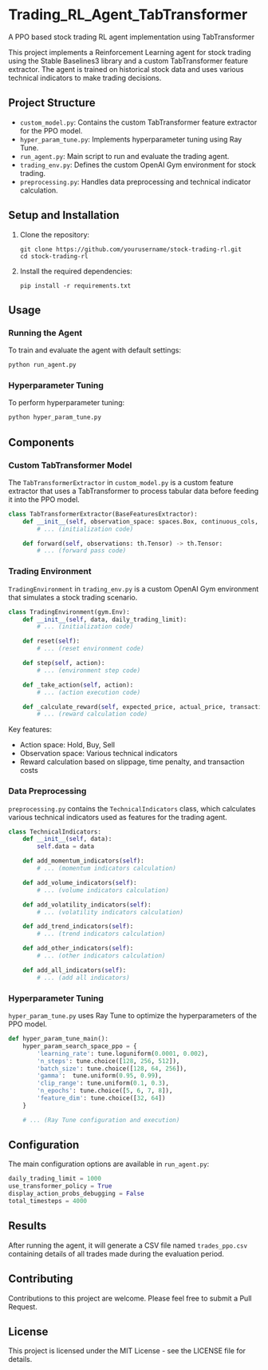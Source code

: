 # Trading_RL_Agent_TabTransformer
A PPO based stock trading RL agent implementation using TabTransformer 

This project implements a Reinforcement Learning agent for stock trading using the Stable Baselines3 library and a custom TabTransformer feature extractor. The agent is trained on historical stock data and uses various technical indicators to make trading decisions.

## Project Structure

- `custom_model.py`: Contains the custom TabTransformer feature extractor for the PPO model.
- `hyper_param_tune.py`: Implements hyperparameter tuning using Ray Tune.
- `run_agent.py`: Main script to run and evaluate the trading agent.
- `trading_env.py`: Defines the custom OpenAI Gym environment for stock trading.
- `preprocessing.py`: Handles data preprocessing and technical indicator calculation.

## Setup and Installation

1. Clone the repository:
   ```
   git clone https://github.com/yourusername/stock-trading-rl.git
   cd stock-trading-rl
   ```

2. Install the required dependencies:
   ```
   pip install -r requirements.txt
   ```

## Usage

### Running the Agent

To train and evaluate the agent with default settings:

```python
python run_agent.py
```

### Hyperparameter Tuning

To perform hyperparameter tuning:

```python
python hyper_param_tune.py
```

## Components

### Custom TabTransformer Model

The `TabTransformerExtractor` in `custom_model.py` is a custom feature extractor that uses a TabTransformer to process tabular data before feeding it into the PPO model.

```python
class TabTransformerExtractor(BaseFeaturesExtractor):
    def __init__(self, observation_space: spaces.Box, continuous_cols, features_dim: int = 256):
        # ... (initialization code)

    def forward(self, observations: th.Tensor) -> th.Tensor:
        # ... (forward pass code)
```

### Trading Environment

`TradingEnvironment` in `trading_env.py` is a custom OpenAI Gym environment that simulates a stock trading scenario.

```python
class TradingEnvironment(gym.Env):
    def __init__(self, data, daily_trading_limit):
        # ... (initialization code)

    def reset(self):
        # ... (reset environment code)

    def step(self, action):
        # ... (environment step code)

    def _take_action(self, action):
        # ... (action execution code)

    def _calculate_reward(self, expected_price, actual_price, transaction_time, transaction_cost):
        # ... (reward calculation code)
```

Key features:
- Action space: Hold, Buy, Sell
- Observation space: Various technical indicators
- Reward calculation based on slippage, time penalty, and transaction costs

### Data Preprocessing

`preprocessing.py` contains the `TechnicalIndicators` class, which calculates various technical indicators used as features for the trading agent.

```python
class TechnicalIndicators:
    def __init__(self, data):
        self.data = data

    def add_momentum_indicators(self):
        # ... (momentum indicators calculation)

    def add_volume_indicators(self):
        # ... (volume indicators calculation)

    def add_volatility_indicators(self):
        # ... (volatility indicators calculation)

    def add_trend_indicators(self):
        # ... (trend indicators calculation)

    def add_other_indicators(self):
        # ... (other indicators calculation)

    def add_all_indicators(self):
        # ... (add all indicators)
```

### Hyperparameter Tuning

`hyper_param_tune.py` uses Ray Tune to optimize the hyperparameters of the PPO model.

```python
def hyper_param_tune_main():
    hyper_param_search_space_ppo = {
        'learning_rate': tune.loguniform(0.0001, 0.002),
        'n_steps': tune.choice([128, 256, 512]),
        'batch_size': tune.choice([128, 64, 256]),
        'gamma':  tune.uniform(0.95, 0.99),
        'clip_range': tune.uniform(0.1, 0.3),
        'n_epochs': tune.choice([5, 6, 7, 8]),
        'feature_dim': tune.choice([32, 64])
    }

    # ... (Ray Tune configuration and execution)
```

## Configuration

The main configuration options are available in `run_agent.py`:

```python
daily_trading_limit = 1000
use_transformer_policy = True
display_action_probs_debugging = False
total_timesteps = 4000
```

## Results

After running the agent, it will generate a CSV file named `trades_ppo.csv` containing details of all trades made during the evaluation period.

## Contributing

Contributions to this project are welcome. Please feel free to submit a Pull Request.

## License

This project is licensed under the MIT License - see the LICENSE file for details.


